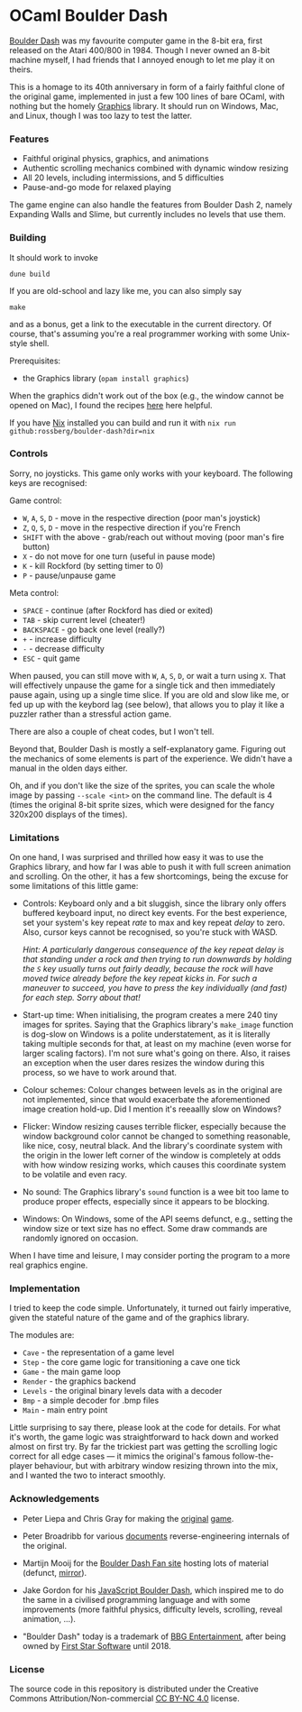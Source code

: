 # OCaml Boulder Dash

[Boulder Dash](https://en.wikipedia.org/wiki/Boulder_Dash_(video_game)) was my favourite computer game in the 8-bit era, first released on the Atari 400/800 in 1984. Though I never owned an 8-bit machine myself, I had friends that I annoyed enough to let me play it on theirs.

This is a homage to its 40th anniversary in form of a fairly faithful clone of the original game, implemented in just a few 100 lines of bare OCaml, with nothing but the homely [Graphics](https://github.com/ocaml/graphics) library. It should run on Windows, Mac, and Linux, though I was too lazy to test the latter.


### Features

* Faithful original physics, graphics, and animations
* Authentic scrolling mechanics combined with dynamic window resizing
* All 20 levels, including intermissions, and 5 difficulties
* Pause-and-go mode for relaxed playing

The game engine can also handle the features from Boulder Dash 2, namely Expanding Walls and Slime, but currently includes no levels that use them.


### Building

It should work to invoke
```
dune build
```
If you are old-school and lazy like me, you can also simply say
```
make
```
and as a bonus, get a link to the executable in the current directory. Of course, that's assuming you're a real programmer working with some Unix-style shell.

Prerequisites:

- the Graphics library (`opam install graphics`)

When the graphics didn't work out of the box (e.g., the window cannot be opened on Mac), I found the recipes [here](https://cs51.io/handouts/setup/) here helpful.

If you have [Nix](https://github.com/DeterminateSystems/nix-installer) installed you can build and run it with `nix run github:rossberg/boulder-dash?dir=nix`


### Controls

Sorry, no joysticks. This game only works with your keyboard. The following keys are recognised:

Game control:

- `W`, `A`, `S`, `D` - move in the respective direction (poor man's joystick)
- `Z`, `Q`, `S`, `D` - move in the respective direction if you're French
- `SHIFT` with the above - grab/reach out without moving (poor man's fire button)
- `X` - do not move for one turn (useful in pause mode)
- `K` - kill Rockford (by setting timer to 0)
- `P` - pause/unpause game

Meta control:

- `SPACE` - continue (after Rockford has died or exited)
- `TAB` - skip current level (cheater!)
- `BACKSPACE` - go back one level (really?)
- `+` - increase difficulty
- `-` - decrease difficulty
- `ESC` - quit game

When paused, you can still move with `W`, `A`, `S`, `D`, or wait a turn using `X`. That will effectively unpause the game for a single tick and then immediately pause again, using up a single time slice. If you are old and slow like me, or fed up up with the keybord lag (see below), that allows you to play it like a puzzler rather than a stressful action game.

There are also a couple of cheat codes, but I won't tell.

Beyond that, Boulder Dash is mostly a self-explanatory game. Figuring out the mechanics of some elements is part of the experience. We didn't have a manual in the olden days either.

Oh, and if you don't like the size of the sprites, you can scale the whole image by passing `--scale <int>` on the command line. The default is 4 (times the original 8-bit sprite sizes, which were designed for the fancy 320x200 displays of the times).


### Limitations

On one hand, I was surprised and thrilled how easy it was to use the Graphics library, and how far I was able to push it with full screen animation and scrolling. On the other, it has a few shortcomings, being the excuse for some limitations of this little game:

- Controls: Keyboard only and a bit sluggish, since the library only offers buffered keyboard input, no direct key events. For the best experience, set your system's key repeat *rate* to max and key repeat *delay* to zero. Also, cursor keys cannot be recognised, so you're stuck with WASD.

  *Hint: A particularly dangerous consequence of the key repeat delay is that standing under a rock and then trying to run downwards by holding the `S` key usually turns out fairly deadly, because the rock will have moved twice already before the key repeat kicks in. For such a maneuver to succeed, you have to press the key individually (and fast) for each step. Sorry about that!*

- Start-up time: When initialising, the program creates a mere 240 tiny images for sprites. Saying that the Graphics library's `make_image` function is dog-slow on Windows is a polite understatement, as it is literally taking multiple seconds for that, at least on my machine (even worse for larger scaling factors). I'm not sure what's going on there. Also, it raises an exception when the user dares resizes the window during this process, so we have to work around that.

- Colour schemes: Colour changes between levels as in the original are not implemented, since that would exacerbate the aforementioned image creation hold-up. Did I mention it's reeaallly slow on Windows?

- Flicker: Window resizing causes terrible flicker, especially because the window background color cannot be changed to something reasonable, like nice, cosy, neutral black. And the library's coordinate system with the origin in the lower left corner of the window is completely at odds with how window resizing works, which causes this coordinate system to be volatile and even racy.

- No sound: The Graphics library's `sound` function is a wee bit too lame to produce proper effects, especially since it appears to be blocking.

- Windows: On Windows, some of the API seems defunct, e.g., setting the window size or text size has no effect. Some draw commands are randomly ignored on occasion.

When I have time and leisure, I may consider porting the program to a more real graphics engine.


### Implementation

I tried to keep the code simple. Unfortunately, it turned out fairly imperative, given the stateful nature of the game and of the graphics library.

The modules are:

- `Cave` - the representation of a game level
- `Step` - the core game logic for transitioning a cave one tick
- `Game` - the main game loop
- `Render` - the graphics backend
- `Levels` - the original binary levels data with a decoder
- `Bmp` - a simple decoder for .bmp files
- `Main` - main entry point

Little surprising to say there, please look at the code for details. For what it's worth, the game logic was straightforward to hack down and worked almost on first try. By far the trickiest part was getting the scrolling logic correct for all edge cases — it mimics the original's famous follow-the-player behaviour, but with arbitrary window resizing thrown into the mix, and I wanted the two to interact smoothly.


### Acknowledgements

* Peter Liepa and Chris Gray for making the [original](https://en.wikipedia.org/wiki/Boulder_Dash_(video_game)) [game](https://boulder-dash.com/retro-gamer-magazine/).

* Peter Broadribb for various [documents](https://www.artsoft.org/rocksndiamonds/levels/martijnmooij/2012-11-07/www.bd-fans.com/FanStuff.html#Programming) reverse-engineering internals of the original.

* Martijn Mooij for the [Boulder Dash Fan site](http://www.bd-fans.com/) hosting lots of material (defunct, [mirror](https://www.artsoft.org/rocksndiamonds/levels/martijnmooij/2012-11-07/www.bd-fans.com/index.html)).

* Jake Gordon for his [JavaScript Boulder Dash](https://codeincomplete.com/articles/javascript-boulderdash/), which inspired me to do the same in a civilised programming language and with some improvements (more faithful physics, difficulty levels, scrolling, reveal animation, ...).

* "Boulder Dash" today is a trademark of [BBG Entertainment](https://boulder-dash.com/), after being owned by [First Star Software](https://en.wikipedia.org/wiki/First_Star_Software) until 2018.


### License

The source code in this repository is distributed under the Creative Commons Attribution/Non-commercial [CC BY-NC 4.0](https://creativecommons.org/licenses/by-nc/4.0/) license.
